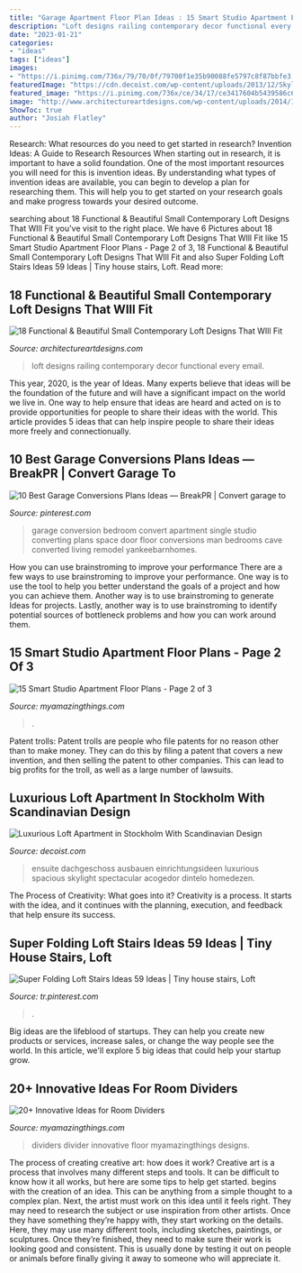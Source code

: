 ```yaml
---
title: "Garage Apartment Floor Plan Ideas : 15 Smart Studio Apartment Floor Plans"
description: "Loft designs railing contemporary decor functional every email"
date: "2023-01-21"
categories:
- "ideas"
tags: ["ideas"]
images:
- "https://i.pinimg.com/736x/79/70/0f/79700f1e35b90088fe5797c8f87bbfe3.jpg"
featuredImage: "https://cdn.decoist.com/wp-content/uploads/2013/12/Skylight-ushers-in-ventilation-to-the-ensuite-bedroom.jpg"
featured_image: "https://i.pinimg.com/736x/ce/34/17/ce3417604b5439586c67e0088f04f6d8.jpg"
image: "http://www.architectureartdesigns.com/wp-content/uploads/2014/12/1737.jpg"
ShowToc: true
author: "Josiah Flatley"
---
```



Research: What resources do you need to get started in research?
Invention Ideas: A Guide to Research Resources
When starting out in research, it is important to have a solid foundation. One of the most important resources you will need for this is invention ideas. By understanding what types of invention ideas are available, you can begin to develop a plan for researching them. This will help you to get started on your research goals and make progress towards your desired outcome.

	

		
searching about 18 Functional &amp; Beautiful Small Contemporary Loft Designs That WIll Fit you've visit to the right place. We have 6 Pictures about 18 Functional &amp; Beautiful Small Contemporary Loft Designs That WIll Fit like 15 Smart Studio Apartment Floor Plans - Page 2 of 3, 18 Functional &amp; Beautiful Small Contemporary Loft Designs That WIll Fit and also Super Folding Loft Stairs Ideas 59 Ideas | Tiny house stairs, Loft. Read more:
		
    
## 18 Functional &amp; Beautiful Small Contemporary Loft Designs That WIll Fit

<img loading=lazy src="http://www.architectureartdesigns.com/wp-content/uploads/2014/12/1737.jpg" onerror="this.onerror=null;this.src='https://tse3.mm.bing.net/th?id=OIP.LbHuK1--xz6zMB0IFYRqagAAAA&amp;pid=15.1';" alt="18 Functional &amp; Beautiful Small Contemporary Loft Designs That WIll Fit">

_Source: architectureartdesigns.com_

>loft designs railing contemporary decor functional every email. 

	

This year, 2020, is the year of Ideas. Many experts believe that ideas will be the foundation of the future and will have a significant impact on the world we live in. One way to help ensure that ideas are heard and acted on is to provide opportunities for people to share their ideas with the world. This article provides 5 ideas that can help inspire people to share their ideas more freely and connectionually.

    
## 10 Best Garage Conversions Plans Ideas — BreakPR | Convert Garage To

<img loading=lazy src="https://i.pinimg.com/736x/ce/34/17/ce3417604b5439586c67e0088f04f6d8.jpg" onerror="this.onerror=null;this.src='https://tse1.mm.bing.net/th?id=OIP.XNQzc7ZUVLl08LLJ3TrYPAHaLE&amp;pid=15.1';" alt="10 Best Garage Conversions Plans Ideas — BreakPR | Convert garage to">

_Source: pinterest.com_

>garage conversion bedroom convert apartment single studio converting plans space door floor conversions man bedrooms cave converted living remodel yankeebarnhomes. 

	

How you can use brainstroming to improve your performance
There are a few ways to use brainstroming to improve your performance. One way is to use the tool to help you better understand the goals of a project and how you can achieve them. Another way is to use brainstroming to generate Ideas for projects. Lastly, another way is to use brainstroming to identify potential sources of bottleneck problems and how you can work around them.

    
## 15 Smart Studio Apartment Floor Plans - Page 2 Of 3

<img loading=lazy src="https://myamazingthings.com/wp-content/uploads/2016/11/studio-apartment-floor-plan-design-600x567.jpeg" onerror="this.onerror=null;this.src='https://tse2.mm.bing.net/th?id=OIP.rLulQfv2Y8nk8dwaokwXqwHaG_&amp;pid=15.1';" alt="15 Smart Studio Apartment Floor Plans - Page 2 of 3">

_Source: myamazingthings.com_

>. 

	

Patent trolls:
Patent trolls are people who file patents for no reason other than to make money. They can do this by filing a patent that covers a new invention, and then selling the patent to other companies. This can lead to big profits for the troll, as well as a large number of lawsuits.

    
## Luxurious Loft Apartment In Stockholm With Scandinavian Design

<img loading=lazy src="https://cdn.decoist.com/wp-content/uploads/2013/12/Skylight-ushers-in-ventilation-to-the-ensuite-bedroom.jpg" onerror="this.onerror=null;this.src='https://tse4.mm.bing.net/th?id=OIP.834u2YPN5_gJAtYvimyy_wHaE7&amp;pid=15.1';" alt="Luxurious Loft Apartment in Stockholm With Scandinavian Design">

_Source: decoist.com_

>ensuite dachgeschoss ausbauen einrichtungsideen luxurious spacious skylight spectacular acogedor dintelo homedezen. 

	

The Process of Creativity: What goes into it?
Creativity is a process. It starts with the idea, and it continues with the planning, execution, and feedback that help ensure its success.

    
## Super Folding Loft Stairs Ideas 59 Ideas | Tiny House Stairs, Loft

<img loading=lazy src="https://i.pinimg.com/736x/79/70/0f/79700f1e35b90088fe5797c8f87bbfe3.jpg" onerror="this.onerror=null;this.src='https://tse2.mm.bing.net/th?id=OIP.cEUsckLy9wMG9KDuWz_ubAAAAA&amp;pid=15.1';" alt="Super Folding Loft Stairs Ideas 59 Ideas | Tiny house stairs, Loft">

_Source: tr.pinterest.com_

>. 

	

Big ideas are the lifeblood of startups. They can help you create new products or services, increase sales, or change the way people see the world. In this article, we'll explore 5 big ideas that could help your startup grow.

    
## 20+ Innovative Ideas For Room Dividers

<img loading=lazy src="https://myamazingthings.com/wp-content/uploads/2016/12/room-dividers.jpg" onerror="this.onerror=null;this.src='https://tse1.mm.bing.net/th?id=OIP.qBWZ-MBdQrCt1qlfzaPuWgHaD3&amp;pid=15.1';" alt="20+ Innovative Ideas for Room Dividers">

_Source: myamazingthings.com_

>dividers divider innovative floor myamazingthings designs. 

	

The process of creating creative art: how does it work?
Creative art is a process that involves many different steps and tools. It can be difficult to know how it all works, but here are some tips to help get started. 
 begins with the creation of an idea. This can be anything from a simple thought to a complex plan. Next, the artist must work on this idea until it feels right. They may need to research the subject or use inspiration from other artists. Once they have something they’re happy with, they start working on the details. Here, they may use many different tools, including sketches, paintings, or sculptures. Once they’re finished, they need to make sure their work is looking good and consistent. This is usually done by testing it out on people or animals before finally giving it away to someone who will appreciate it.

